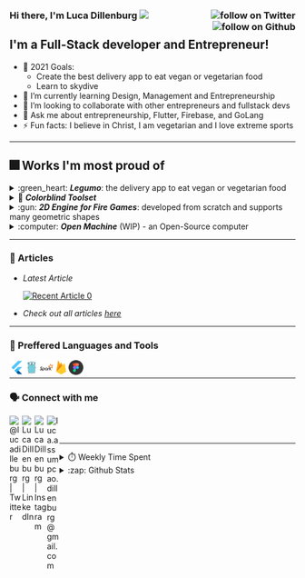 ### Hi there, I'm Luca Dillenburg <img src="https://media.giphy.com/media/hvRJCLFzcasrR4ia7z/giphy.gif" width="25px"> <a href="https://twitter.com/intent/follow?screen_name=lucadillenburg"><img align="right" src="https://img.shields.io/twitter/follow/lucadillenburg?style=social&logo=twitter" alt="follow on Twitter"></a> <a href="https://github.com/LucaDillenburg/"><img align="right" src="https://img.shields.io/github/followers/lucadillenburg?style=social&logo=github" alt="follow on Github"></a>

## I'm a Full-Stack developer and Entrepreneur!

- 🥅 2021 Goals:
  - Create the best delivery app to eat vegan or vegetarian food
  - Learn to skydive
- 🌱 I’m currently learning Design, Management and Entrepreneurship
- 👯 I’m looking to collaborate with other entrepreneurs and fullstack devs
- 💬 Ask me about entrepreneurship, Flutter, Firebase, and GoLang
- ⚡ Fun facts: I believe in Christ, I am vegetarian and I love extreme sports

---

## :fireworks: Works I'm most proud of

<details>
  <summary>:green_heart: <b><i>Legumo</b></i>: the delivery app to eat vegan or vegetarian food </summary>
  
  - Instagram: [@legumo.app](https://instagram.com/legumo.app)
  - Site: [https://legumo.com.br](https://legumo.com.br)
</details>

<details>
  <summary>🎨 <b><i>Colorblind Toolset</b></i> </summary>

## Summary
*Colorblind Toolset* is a mobile application with several tools that target the most common colorblind problems in their daily lives.
It was developed for all color blindness types.

***[ ⚠️ Disclaimer: This app is not open-source. ]***

## Tools
  <details>
    <summary>1. <b><i>Color blind friendly maps</b></i> generated from other maps </summary>

  #### The Problem
  Several people have to read maps regularly, some of them at school, at university or at work. Unfortunately, most maps can only be understood by differentiating colors, making this task very difficult for color-blind people.

  #### The Solution
  The algorithm groups the pixels by color and turns each group into a different pattern so that the map can be read even without any color.

  *Check out a demonstration below:*
  
  <img alt="Colorblind friendly map generation" src="https://raw.githubusercontent.com/LucaDillenburg/LucaDillenburg/master/media/map-colorblind-toolset.gif"/>

  </details>

  <details>
    <summary>2. <b><i>Display color names</b></i></summary>
    
  #### The Problem
  There are countless reasons why a colorblind would want to know the color of something.<br/>
  They may want to know if a banana is ripe, or the color of a shirt when choosing their clothes. In these situations, there's nothing to do but to ask for help. 
  
  #### The Solution
  This tool is here to help them to it for their own. It displays the names of the colors inside the square at the center of the screen. Also, the square size is configurable.

  #### Demonstration
  *Check out a demonstration below:*
  <img alt="Display color name" src="https://raw.githubusercontent.com/LucaDillenburg/LucaDillenburg/master/media/colorname.jpeg"/>

  </details>
  
  <details>
    <summary>3. <b><i>Super color differentiation</b></i> to improve interpretability</summary>
    
  #### The Problem
  Two very different colors can look the same in the eyes of people with color blindness. This may keep people with this vision deficiency from being able to read something for example.
  
  #### The Solution
  This tool is a color filter that increases the color differentiation. 

  #### Solution Algorithm Explained
  The algorithm changes the color of every pixel based on its Hue (saturation and lightness are not considered) following the logic below:
  - The hue color wheel is divided in two.
  - One of them will have shades of {COLOR 1} and the other will have shades of {COLOR 2}.
  - Both sides will begin together with white and darken {COLOR 1} and {COLOR 2} until start in of the colors will go from 
  - {COLOR 1} and {COLOR 2} must be two colors that the colorblind can easily differentiate. These colors should be changed depending on the type of color blindness.
  - The result is:
  
  Original | With filter
  --- | ---
  <img alt="Color hue" height="200px" src="https://raw.githubusercontent.com/LucaDillenburg/LucaDillenburg/master/media/colorhue-nofilter.jpg"/> | <img alt="Color hue with filter" height="200px" src="https://raw.githubusercontent.com/LucaDillenburg/LucaDillenburg/master/media/colorhue-filter.jpg"/>
  
  #### Demonstration
  Check out how people with deuteranopia and protanopia (two kinds of colorblindness) see the colorblindness test and what they see with the filter. Since the two colors were choosen so that the colorblind can easily differentiate them, what you see on the right column is very close to what the colorblind will see.
  
  Original  | With filter
  --- | ---
  <img alt="Colorblind test without any filter" height="250px" src="https://raw.githubusercontent.com/LucaDillenburg/LucaDillenburg/master/media/colorblind-test-comparisson.png"/> | <img alt="Colorblind test with our filter" height="250px" src="https://raw.githubusercontent.com/LucaDillenburg/LucaDillenburg/master/media/colorblindness-test-filter.jpg"/>

  </details>

## Developers
- This project was developed by: [me](https://github.com/LucaDillenburg), [Eduardo Porto](https://github.com/edusporto) and [Fábio Faúndes](https://github.com/fabiofaundes);
- Fun fact: Eduardo e Fábio are colorblind.

</details>

<details>
  <summary>:gun: <b><i>2D Engine for Fire Games</b></i>: developed from scratch and supports many geometric shapes</summary>

## Summary
Engine para for 2D top-down gun games. It supports colisions between any polygon without curved sides. It also has follower objects (i.e.: guided missiles) and super powers such as slow down time and freeze enemies.

***Check out the [repo](https://github.com/LucaDillenburg/Engine-2D-Jogo-de-Tiro/)***

## Example of game using the engine
<img alt="2D Engine for Fire Games" width="70%" src="https://raw.githubusercontent.com/LucaDillenburg/Engine-2D-Jogo-de-Tiro/master/exemplo-jogo.gif"/>

</details>

<details>
  <summary>:computer: <b><i>Open Machine</b></i> (WIP) - an Open-Source computer</summary>

<br/>

## 💡 The Idea

The idea came from an [article](https://medium.com/@luca.assumpcao.dillenburg/programming-tips-from-a-not-yet-experienced-programmer-754623ce28ae) I wrote about some tips for developers:

> And a message for those (myself included) that still want to build apps entirely from scratch because "That's the only way it will feel my doing only":
> 
> There's nothing wrong with building it from scratch. On the contrary, you can learn so much more when doing so. However, don't fool yourself into thinking that you built it entirely yourself. No program is created by just one person. If you want to achieve this, go ahead and start picking up some stones to build your computer first, then you can create your programming language and only then, your program.

I was obviously not encouraging people in any way to do that, but a few weeks later I asked myself: "What if I do just that? Could I actually do it?".

[ ⚠️ **Disclaimer**: Of course, I am doing some research and using knowledge developed by many people over many years of study. So I'm still not building it entirely on my own. In fact, I don't think that's even an option anymore since everybody has some knowledge about computers today. ]

Anyway, with that out of the way, this is when the everything started: a small doubt in my head was fuel enough to face the challenge.

## Summary

The goal is to to design and build a computer from scratch. I will only use logical gates to build the circuit and GoLang to build the compiler and assembler for your computer.

I also want to understand how a computer works behind the curtains and maybe do some things my way.

## Components
  - Circuit
  - Machine Language Assembler
  - High-Level Language Compiler

## Learn more
Click [here](https://github.com/Open-Machine/Organization-README) to learn more.

</details>

---

### 📕 Articles
- *Latest Article*

  <a href="https://github-readme-medium-recent-article.vercel.app/medium/@luca.assumpcao.dillenburg/0" target="_blank"><img src="https://github-readme-medium-recent-article.vercel.app/medium/@luca.assumpcao.dillenburg/0" alt="Recent Article 0"></a>

- *Check out all articles [here](https://medium.com/@luca.assumpcao.dillenburg)*

---

### 🧭 Preffered Languages and Tools

<img align="left" alt="Flutter" width="26px" src="https://raw.githubusercontent.com/github/explore/80688e429a7d4ef2fca1e82350fe8e3517d3494d/topics/flutter/flutter.png" />
<img align="left" alt="GoLang" width="26px" src="https://raw.githubusercontent.com/LucaDillenburg/LucaDillenburg/master/media/golang.png" />
<img align="left" alt="Spark" width="26px" src="https://raw.githubusercontent.com/LucaDillenburg/LucaDillenburg/master/media/spark.png" />
<img align="left" alt="Firebase" width="26px" src="https://raw.githubusercontent.com/github/explore/80688e429a7d4ef2fca1e82350fe8e3517d3494d/topics/firebase/firebase.png" />
<img align="left" alt="Figma" width="26px" src="https://raw.githubusercontent.com/LucaDillenburg/LucaDillenburg/master/media/figma.png" />

<!-- <i>Also some experience with: MySQL, MongoDB, Nodejs and Nextjs.</i> -->

<br />

---

### 🗣️ Connect with me

<a target="_blank" href="https://twitter.com/lucadillenburg">
  <img align="left" alt="@lucadilleburg | Twitter" width="22px" src="https://cdn.jsdelivr.net/npm/simple-icons@v3/icons/twitter.svg" />
</a>

<a target="_blank" href="https://linkedin.com/in/luca-dillenburg">
  <img align="left" alt="Luca Dillenburg | LinkedIn" width="22px" src="https://cdn.jsdelivr.net/npm/simple-icons@v3/icons/linkedin.svg" />
</a>

<a target="_blank" href="https://instagram.com/LucaDillenburg">
  <img align="left" alt="Luca Dillenburg | Instagram" width="22px" src="https://cdn.jsdelivr.net/npm/simple-icons@v3/icons/instagram.svg" />
</a>

<a target="_blank" href="mailto: luca.assumpcao.dillenburg@gmail.com">
  <img align="left" alt="luca.assumpcao.dillenburg@gmail.com" width="22px" src="https://cdn.jsdelivr.net/npm/simple-icons@v3/icons/gmail.svg" />
</a>

<br/>
<br/>

---

<details>
  <summary>⏱️ Weekly Time Spent</summary>

  ### This week I spent my time on:
  <!--START_SECTION:waka-->
```text
Week: 30 July, 2021 - 05 August, 2021

Go         1 hr 25 mins    ███████████▓░░░░░░░░░░░░░   46.54 % 
Bash       50 mins         ██████▓░░░░░░░░░░░░░░░░░░   27.30 % 
Markdown   40 mins         █████▓░░░░░░░░░░░░░░░░░░░   22.28 % 
TeX        5 mins          ▓░░░░░░░░░░░░░░░░░░░░░░░░   03.06 % 
```
<!--END_SECTION:waka-->
  <br/>
</details>

<details>
  <summary>:zap: Github Stats</summary>

  <img align="left" alt="LucaDillenburg's Github Stats" src="https://github-readme-stats.vercel.app/api?username=LucaDillenburg&show_icons=true&hide_border=true&count_private=true" />

  <br/>
</details>
